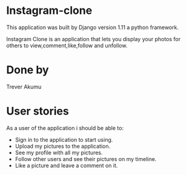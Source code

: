 # Instagram-clone
This application was built by Django version 1.11 a python framework.

Instagram Clone is an application that lets you display your photos for others to view,comment,like,follow  and unfollow.

# Done by
Trever Akumu

# User stories
As a user of the application i should be able to:

* Sign in to the application to start using.
* Upload my pictures to the application.
* See my profile with all my pictures.
* Follow other users and see their pictures on my timeline.
* Like a picture and leave a comment on it.

